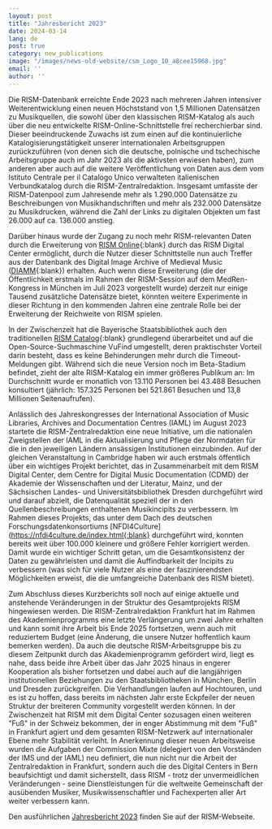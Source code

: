 ```yaml
---
layout: post
title: "Jahresbericht 2023"
date: 2024-03-14
lang: de
post: true
category: new_publications
image: "/images/news-old-website/csm_Logo_10_a8cee15968.jpg"
email: ''
author: ''
---
```


Die RISM-Datenbank erreichte Ende 2023 nach mehreren Jahren intensiver Weiterentwicklung einen neuen Höchststand von 1,5 Millionen Datensätzen zu Musikquellen, die sowohl über den klassischen RISM-Katalog als auch über die neu entwickelte RISM-Online-Schnittstelle frei recherchierbar sind. Dieser beeindruckende Zuwachs ist zum einen auf die kontinuierliche Katalogisierungstätigkeit unserer internationalen Arbeitsgruppen zurückzuführen (von denen sich die deutsche, polnische und tschechische Arbeitsgruppe auch im Jahr 2023 als die aktivsten erwiesen haben), zum anderen aber auch auf die weitere Veröffentlichung von Daten aus dem vom Istituto Centrale per il Catalogo Unico verwalteten italienischen Verbundkatalog durch die RISM-Zentralredaktion. Insgesamt umfasste der RISM-Datenpool zum Jahresende mehr als 1.290.000 Datensätze zu Beschreibungen von Musikhandschriften und mehr als 232.000 Datensätze zu Musikdrucken, während die Zahl der Links zu digitalen Objekten um fast 26.000 auf ca. 136.000 anstieg.

Darüber hinaus wurde der Zugang zu noch mehr RISM-relevanten Daten durch die Erweiterung von [RISM Online](https://rism.online){:blank} durch das RISM Digital Center ermöglicht, durch die Nutzer dieser Schnittstelle nun auch Treffer aus der Datenbank des Digital Image Archive of Medieval Music ([DIAMM](https://www.diamm.ac.uk/){:blank}) erhalten. Auch wenn diese Erweiterung (die der Öffentlichkeit erstmals im Rahmen der RISM-Session auf dem MedRen-Kongress in München im Juli 2023 vorgestellt wurde) derzeit nur einige Tausend zusätzliche Datensätze bietet, könnten weitere Experimente in dieser Richtung in den kommenden Jahren eine zentrale Rolle bei der Erweiterung der Reichweite von RISM spielen.

In der Zwischenzeit hat die Bayerische Staatsbibliothek auch den traditionellen [RISM Catalog](https://opac.rism.info){:blank} grundlegend überarbeitet und auf die Open-Source-Suchmaschine VuFind umgestellt, deren praktischster Vorteil darin besteht, dass es keine Behinderungen mehr durch die Timeout-Meldungen gibt. Während sich die neue Version noch im Beta-Stadium befindet, zieht der alte RISM-Katalog ein immer größeres Publikum an: Im Durchschnitt wurde er monatlich von 13.110 Personen bei 43.488 Besuchen konsultiert (jährlich: 157.325 Personen bei 521.861 Besuchen und 13,8 Millionen Seitenaufrufen).

Anlässlich des Jahreskongresses der International Association of Music Libraries, Archives and Documentation Centres (IAML) im August 2023 startete die RISM-Zentralredaktion eine neue Initiative, um die nationalen Zweigstellen der IAML in die Aktualisierung und Pflege der Normdaten für die in den jeweiligen Ländern ansässigen Institutionen einzubinden. Auf der gleichen Veranstaltung in Cambridge haben wir auch erstmals öffentlich über ein wichtiges Projekt berichtet, das in Zusammenarbeit mit dem RISM Digital Center, dem Centre for Digital Music Documentation (CDMD) der Akademie der Wissenschaften und der Literatur, Mainz, und der Sächsischen Landes- und Universitätsbibliothek Dresden durchgeführt wird und darauf abzielt, die Datenqualität speziell der in den Quellenbeschreibungen enthaltenen Musikincipits zu verbessern. Im Rahmen dieses Projekts, das unter dem Dach des deutschen Forschungsdatenkonsortiums [NFDI4Culture](https://nfdi4culture.de/index.html{:blank} durchgeführt wird, konnten bereits weit über 100.000 kleinere und größere Fehler korrigiert werden. Damit wurde ein wichtiger Schritt getan, um die Gesamtkonsistenz der Daten zu gewährleisten und damit die Auffindbarkeit der Incipits zu verbessern (was sich für viele Nutzer als eine der faszinierendsten Möglichkeiten erweist, die die umfangreiche Datenbank des RISM bietet).

Zum Abschluss dieses Kurzberichts soll noch auf einige aktuelle und anstehende Veränderungen in der Struktur des Gesamtprojekts RISM hingewiesen werden. Die RISM-Zentralredaktion Frankfurt hat im Rahmen des Akademienprogramms eine letzte Verlängerung um zwei Jahre erhalten und kann somit ihre Arbeit bis Ende 2025 fortsetzen, wenn auch mit reduziertem Budget (eine Änderung, die unsere Nutzer hoffentlich kaum bemerken werden). Da auch die deutsche RISM-Arbeitsgruppe bis zu diesem Zeitpunkt durch das Akademienprogramm gefördert wird, liegt es nahe, dass beide ihre Arbeit über das Jahr 2025 hinaus in engerer Kooperation als bisher fortsetzen und dabei auch auf die langjährigen institutionellen Beziehungen zu den Staatsbibliotheken in München, Berlin und Dresden zurückgreifen. Die Verhandlungen laufen auf Hochtouren, und es ist zu hoffen, dass bereits im nächsten Jahr erste Eckpfeiler der neuen Struktur der breiteren Community vorgestellt werden können. In der Zwischenzeit hat RISM mit dem Digital Center sozusagen einen weiteren "Fuß" in der Schweiz bekommen, der in enger Abstimmung mit dem "Fuß" in Frankfurt agiert und dem gesamten RISM-Netzwerk auf internationaler Ebene mehr Stabilität verleiht. In Anerkennung dieser neuen Arbeitsweise wurden die Aufgaben der Commission Mixte (delegiert von den Vorständen der IMS und der IAML) neu definiert, die nun nicht nur die Arbeit der Zentralredaktion in Frankfurt, sondern auch die des Digital Centers in Bern beaufsichtigt und damit sicherstellt, dass RISM - trotz der unvermeidlichen Veränderungen - seine Dienstleistungen für die weltweite Gemeinschaft der ausübenden Musiker, Musikwissenschaftler und Fachexperten aller Art weiter verbessern kann.

Den ausführlichen [Jahresbericht 2023](/publications/annual-reports/2023.html) finden Sie auf der RISM-Webseite.
